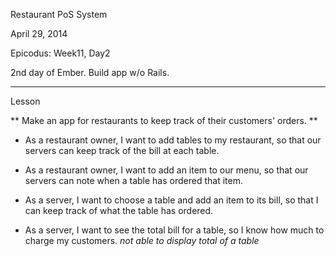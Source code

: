 Restaurant PoS System

April 29, 2014

Epicodus: Week11, Day2

2nd day of Ember.  Build app w/o Rails.

*************************
Lesson

** Make an app for restaurants to keep track of their customers' orders. **

* As a restaurant owner, I want to add tables to my restaurant, so that our servers can keep track of the bill at each table.

* As a restaurant owner, I want to add an item to our menu, so that our servers can note when a table has ordered that item.

* As a server, I want to choose a table and add an item to its bill, so that I can keep track of what the table has ordered.

* As a server, I want to see the total bill for a table, so I know how much to charge my customers.
_not able to display total of a table_
